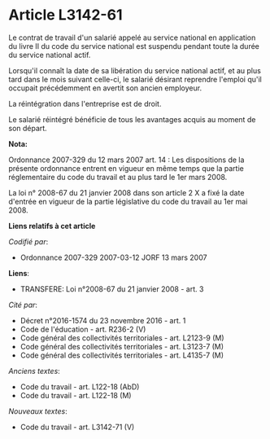 # Article L3142-61

Le contrat de travail d'un salarié appelé au service national en application du livre II du code du service national est
suspendu pendant toute la durée du service national actif.

Lorsqu'il connaît la date de sa libération du service national actif, et au plus tard dans le mois suivant celle-ci, le
salarié désirant reprendre l'emploi qu'il occupait précédemment en avertit son ancien employeur.

La réintégration dans l'entreprise est de droit.

Le salarié réintégré bénéficie de tous les avantages acquis au moment de son départ.

**Nota:**

Ordonnance 2007-329 du 12 mars 2007 art. 14 : Les dispositions de la présente ordonnance entrent en vigueur en même temps que
la partie réglementaire du code du travail et au plus tard le 1er mars 2008. 

La loi n° 2008-67 du 21 janvier 2008 dans son article 2 X a fixé la date d'entrée en vigueur de la partie législative du code
du travail au 1er mai 2008.

**Liens relatifs à cet article**

_Codifié par_:

  - Ordonnance 2007-329 2007-03-12 JORF 13 mars 2007

**Liens**:

  - TRANSFERE: Loi n°2008-67 du 21 janvier 2008 - art. 3

_Cité par_:

  - Décret n°2016-1574 du 23 novembre 2016 - art. 1
  - Code de l'éducation - art. R236-2 (V)
  - Code général des collectivités territoriales - art. L2123-9 (M)
  - Code général des collectivités territoriales - art. L3123-7 (M)
  - Code général des collectivités territoriales - art. L4135-7 (M)

_Anciens textes_:

  - Code du travail - art. L122-18 (AbD)
  - Code du travail - art. L122-18 (M)

_Nouveaux textes_:

  - Code du travail - art. L3142-71 (V)
